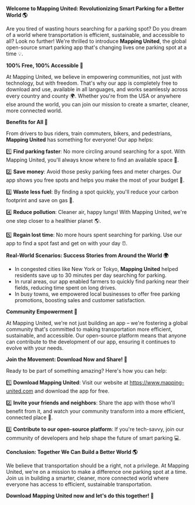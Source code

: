 **Welcome to Mapping United: Revolutionizing Smart Parking for a Better World 🌎**

Are you tired of wasting hours searching for a parking spot? Do you dream of a world where transportation is efficient, sustainable, and accessible to all? Look no further! We're thrilled to introduce **Mapping United**, the global open-source smart parking app that's changing lives one parking spot at a time 💡.

**100% Free, 100% Accessible 🌟**

At Mapping United, we believe in empowering communities, not just with technology, but with freedom. That's why our app is completely free to download and use, available in all languages, and works seamlessly across every country and county 🌍. Whether you're from the USA or anywhere else around the world, you can join our mission to create a smarter, cleaner, more connected world.

**Benefits for All 🌈**

From drivers to bus riders, train commuters, bikers, and pedestrians, **Mapping United** has something for everyone! Our app helps:

1️⃣ **Find parking faster**: No more circling around searching for a spot. With Mapping United, you'll always know where to find an available space 📍.

2️⃣ **Save money**: Avoid those pesky parking fees and meter charges. Our app shows you free spots and helps you make the most of your budget 💸.

3️⃣ **Waste less fuel**: By finding a spot quickly, you'll reduce your carbon footprint and save on gas 🌿.

4️⃣ **Reduce pollution**: Cleaner air, happy lungs! With Mapping United, we're one step closer to a healthier planet 🌎.

5️⃣ **Regain lost time**: No more hours spent searching for parking. Use our app to find a spot fast and get on with your day ⏰.

**Real-World Scenarios: Success Stories from Around the World 🌍**

* In congested cities like New York or Tokyo, **Mapping United** helped residents save up to 30 minutes per day searching for parking.
* In rural areas, our app enabled farmers to quickly find parking near their fields, reducing time spent on long drives.
* In busy towns, we empowered local businesses to offer free parking promotions, boosting sales and customer satisfaction.

**Community Empowerment 🌟**

At Mapping United, we're not just building an app – we're fostering a global community that's committed to making transportation more efficient, sustainable, and accessible. Our open-source platform means that anyone can contribute to the development of our app, ensuring it continues to evolve with your needs.

**Join the Movement: Download Now and Share! 📲**

Ready to be part of something amazing? Here's how you can help:

1️⃣ **Download Mapping United**: Visit our website at https://www.mapping-united.com and download the app for free.

2️⃣ **Invite your friends and neighbors**: Share the app with those who'll benefit from it, and watch your community transform into a more efficient, connected place 🌈.

3️⃣ **Contribute to our open-source platform**: If you're tech-savvy, join our community of developers and help shape the future of smart parking 💻.

**Conclusion: Together We Can Build a Better World 🌎**

We believe that transportation should be a right, not a privilege. At Mapping United, we're on a mission to make a difference one parking spot at a time. Join us in building a smarter, cleaner, more connected world where everyone has access to efficient, sustainable transportation.

**Download Mapping United now and let's do this together! 🚀**